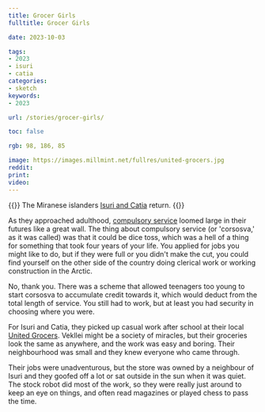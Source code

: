 ```yaml
---
title: Grocer Girls
fulltitle: Grocer Girls

date: 2023-10-03

tags:
- 2023
- isuri
- catia
categories:
- sketch
keywords:
- 2023

url: /stories/grocer-girls/

toc: false

rgb: 98, 186, 85

image: https://images.millmint.net/fullres/united-grocers.jpg
reddit:
print:
video:
---
```

{{<note caption>}}
The Miranese islanders [Isuri and Catia](/stories/isuri/) return.
{{</note>}}

As they approached adulthood, [compulsory service](/corsosva/) loomed large in their futures like a great wall. The thing about compulsory service (or 'corsosva,' as it was called) was that it could be dice toss, which was a hell of a thing for something that took four years of your life. You applied for jobs you might like to do, but if they were full or you didn't make the cut, you could find yourself on the other side of the country doing clerical work or working construction in the Arctic.

No, thank you. There was a scheme that allowed teenagers too young to start corsosva to accumulate credit towards it, which would deduct from the total length of service. You still had to work, but at least you had security in choosing where you were.

For Isuri and Catia, they picked up casual work after school at their local [United Grocers](/united-grocers/). Vekllei might be a society of miracles, but their groceries look the same as anywhere, and the work was easy and boring. Their neighbourhood was small and they knew everyone who came through.

Their jobs were unadventurous, but the store was owned by a neighbour of Isuri and they goofed off a lot or sat outside in the sun when it was quiet. The stock robot did most of the work, so they were really just around to keep an eye on things, and often read magazines or played chess to pass the time.